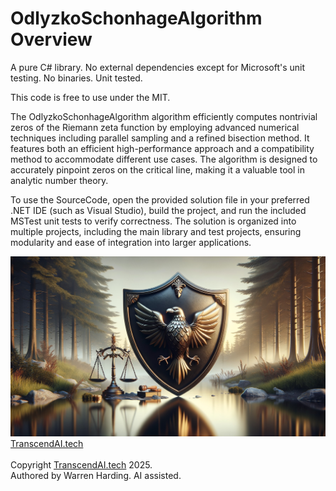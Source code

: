 # OdlyzkoSchonhageAlgorithm Overview

A pure C# library. No external dependencies except for Microsoft's unit testing. No binaries. Unit tested.

This code is free to use under the MIT.

The OdlyzkoSchonhageAlgorithm algorithm efficiently computes nontrivial zeros of the Riemann zeta function by employing advanced numerical techniques including parallel sampling and a refined bisection method. It features both an efficient high-performance approach and a compatibility method to accommodate different use cases. The algorithm is designed to accurately pinpoint zeros on the critical line, making it a valuable tool in analytic number theory.

To use the SourceCode, open the provided solution file in your preferred .NET IDE (such as Visual Studio), build the project, and run the included MSTest unit tests to verify correctness. The solution is organized into multiple projects, including the main library and test projects, ensuring modularity and ease of integration into larger applications.

![AI Image](aiimage.jpg)
[TranscendAI.tech](https://TranscendAI.tech)<br>
<br>
Copyright [TranscendAI.tech](https://TranscendAI.tech) 2025.</br>
Authored by Warren Harding. AI assisted.</br>